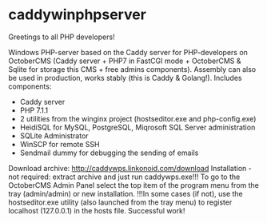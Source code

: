 # caddywinphpserver

Greetings to all PHP developers!

Windows PHP-server based on the Caddy server for PHP-developers on OctoberCMS (Caddy server + PHP7 in FastCGI mode + OctoberCMS & Sqlite for storage this CMS + free admins components). Assembly can also be used in production, works stably (this is Caddy & Golang!). 
Includes components:
- Caddy server
- PHP 7.1.1
- 2 utilities from the winginx project (hostseditor.exe and php-config.exe)
- HeidiSQL for MySQL, PostgreSQL, Miqrosoft SQL Server administration
- SQLite Administrator
- WinSCP for remote SSH
- Sendmail dummy for debugging the sending of emails

Download archive: http://caddywps.linkonoid.com/download
Installation - not required: extract archive and just run caddywps.exe!!! To go to the OctoberCMS Admin Panel select the top item of the program menu from the tray (admin/admin) or new installation.
!!!In some cases (if not), use the hostseditor.exe utility (also launched from the tray menu) to register localhost (127.0.0.1) in the hosts file. Successful work!
